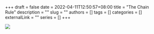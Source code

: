 +++ 
draft = false
date = 2022-04-11T12:50:57+08:00
title = "The Chain Rule"
description = ""
slug = ""
authors = []
tags = []
categories = []
externalLink = ""
series = []
+++

![](https://raw.githubusercontent.com/baboonSTW/Blog-img/main/202204111251627.png)